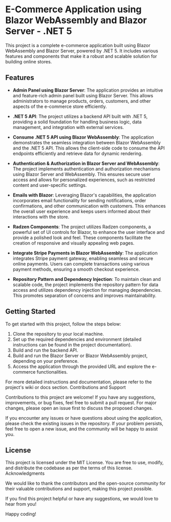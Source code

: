 # E-Commerce Application using Blazor WebAssembly and Blazor Server - .NET 5

This project is a complete e-commerce application built using Blazor WebAssembly and Blazor Server, powered by .NET 5. It includes various features and components that make it a robust and scalable solution for building online stores.

## Features

* **Admin Panel using Blazor Server**: The application provides an intuitive and feature-rich admin panel built using Blazor Server. This allows administrators to manage products, orders, customers, and other aspects of the e-commerce store efficiently.

* **.NET 5 API**: The project utilizes a backend API built with .NET 5, providing a solid foundation for handling business logic, data management, and integration with external services.

* **Consume .NET 5 API using Blazor WebAssembly**: The application demonstrates the seamless integration between Blazor WebAssembly and the .NET 5 API. This allows the client-side code to consume the API endpoints efficiently and retrieve data for dynamic rendering.

*  **Authentication & Authorization in Blazor Server and WebAssembly**: The project implements authentication and authorization mechanisms using Blazor Server and WebAssembly. This ensures secure user access and allows for personalized experiences, such as restricted content and user-specific settings.

* **Emails with Blazor**: Leveraging Blazor's capabilities, the application incorporates email functionality for sending notifications, order confirmations, and other communication with customers. This enhances the overall user experience and keeps users informed about their interactions with the store.

* **Radzen Components**: The project utilizes Radzen components, a powerful set of UI controls for Blazor, to enhance the user interface and provide a polished look and feel. These components facilitate the creation of responsive and visually appealing web pages.

* **Integrate Stripe Payments in Blazor WebAssembly**: The application integrates Stripe payment gateway, enabling seamless and secure online payments. Users can complete transactions using various payment methods, ensuring a smooth checkout experience.

* **Repository Pattern and Dependency Injection**: To maintain clean and scalable code, the project implements the repository pattern for data access and utilizes dependency injection for managing dependencies. This promotes separation of concerns and improves maintainability.
## Getting Started

To get started with this project, follow the steps below:

1. Clone the repository to your local machine.
2. Set up the required dependencies and environment (detailed instructions can be found in the project documentation).
3. Build and run the backend API.
4. Build and run the Blazor Server or Blazor WebAssembly project, depending on your preference.
5. Access the application through the provided URL and explore the e-commerce functionalities.

For more detailed instructions and documentation, please refer to the project's wiki or docs section.
Contributions and Support

Contributions to this project are welcome! If you have any suggestions, improvements, or bug fixes, feel free to submit a pull request. For major changes, please open an issue first to discuss the proposed changes.

If you encounter any issues or have questions about using the application, please check the existing issues in the repository. If your problem persists, feel free to open a new issue, and the community will be happy to assist you.
## License

This project is licensed under the MIT License. You are free to use, modify, and distribute the codebase as per the terms of this license.
Acknowledgments

We would like to thank the contributors and the open-source community for their valuable contributions and support, making this project possible.

If you find this project helpful or have any suggestions, we would love to hear from you!

Happy coding!
